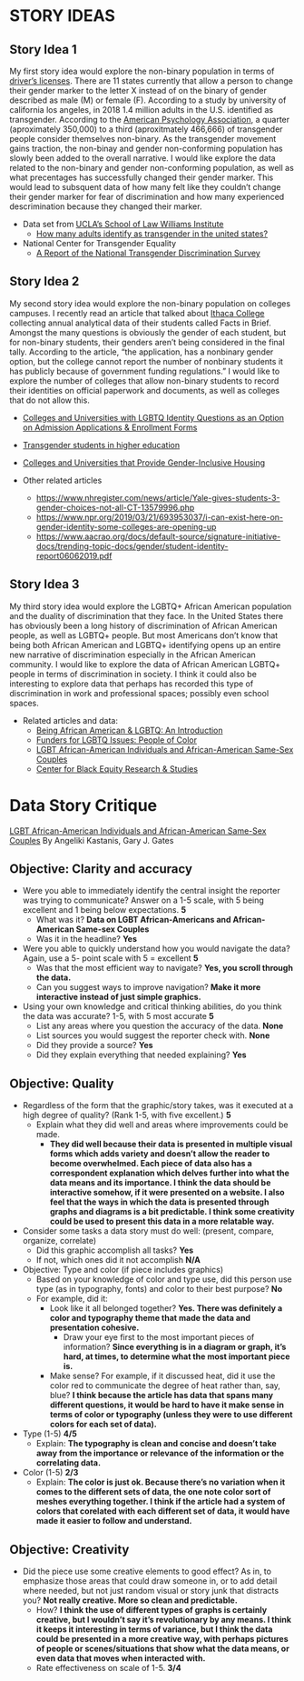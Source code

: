 # STORY IDEAS #
 
## Story Idea 1 ##
My first story idea would explore the non-binary population in terms of [driver’s licenses](https://www.nytimes.com/2019/05/29/us/nonbinary-drivers-licenses.html). There are 11 states currently that allow a person to change their gender marker to the letter X instead of on the binary of gender described as male (M) or female (F). 
According to a study by university of california los angeles, in 2018 1.4 million adults in the U.S. identified as transgender. According to the [American Psychology Association](https://www.apadivisions.org/division-44/resources/advocacy/non-binary-facts.pdf), a quarter (aproximately 350,000) to a third (aproxitmately 466,666) of transgender people consider themselves non-binary. As the transgender movement gains traction, the non-binay and gender non-conforming population has slowly been added to the overall narrative. 
I would like explore the data related to the non-binary and gender non-conforming population, as well as what precentages has successfully changed their gender marker. This would lead to subsquent data of how many felt like they couldn’t change their gender marker for fear of discrimination and how many experienced descrimination because they changed their marker. 

* Data set from [UCLA’s School of Law Williams Institute](https://williamsinstitute.law.ucla.edu/visualization/lgbt-stats/?topic=LGBT#about-the-data)
  * [How many adults identify as transgender in the united states?](https://williamsinstitute.law.ucla.edu/wp-content/uploads/How-Many-Adults-Identify-as-Transgender-in-the-United-States.pdf)
* National Center for Transgender Equality 
  * [A Report of the National Transgender Discrimination Survey](https://transequality.org/sites/default/files/docs/resources/NTDS_Report.pdf)

## Story Idea 2 ##
My second story idea would explore the non-binary population on colleges campuses. I recently read an article that talked about [Ithaca College](https://theithacan.org/news/nonbinary-students-missing-from-college-data/) collecting annual analytical data of their students called Facts in Brief. Amongst the many questions is obviously the gender of each student, but for non-binary students, their genders aren’t being considered in the final tally. According to the article, “the application, has a nonbinary gender option, but the college cannot report the number of nonbinary students it has publicly because of government funding regulations.”
I would like to explore the number of colleges that allow non-binary students to record their identities on official paperwork and documents, as well as colleges that do not allow this. 
  * [Colleges and Universities with LGBTQ Identity Questions as an Option on Admission Applications & Enrollment Forms](https://www.campuspride.org/tpc/identity-questions-as-an-option/)
  * [Transgender students in higher education](https://williamsinstitute.law.ucla.edu/wp-content/uploads/1808-Trans-Higher-Ed.pdf)
  * [Colleges and Universities that Provide Gender-Inclusive Housing](https://www.campuspride.org/tpc/gender-inclusive-housing/)

* Other related articles 
  * https://www.nhregister.com/news/article/Yale-gives-students-3-gender-choices-not-all-CT-13579996.php 
  * https://www.npr.org/2019/03/21/693953037/i-can-exist-here-on-gender-identity-some-colleges-are-opening-up 
  * https://www.aacrao.org/docs/default-source/signature-initiative-docs/trending-topic-docs/gender/student-identity-report06062019.pdf 
  
## Story Idea 3 ##
My third story idea would explore the LGBTQ+ African American population and the duality of discrimination that they face. In the United States there has obviously been a long history of discrimination of African American people, as well as LGBTQ+ people. But most Americans don’t know that being both African American and LGBTQ+ identifying opens up an entire new narrative of discrimination especially in the African American community. 
I would like to explore the data of African American LGBTQ+ people in terms of discrimination in society. I think it could also be interesting to explore data that perhaps has recorded this type of discrimination in work and professional spaces; possibly even school spaces. 

* Related articles and data:
  * [Being African American & LGBTQ: An Introduction](https://www.hrc.org/resources/being-african-american-lgbtq-an-introduction)
  * [Funders for LGBTQ Issues: People of Color](https://lgbtfunders.org/resources/issues/people-of-color/)
  * [LGBT African-American Individuals and African-American Same-Sex Couples](https://williamsinstitute.law.ucla.edu/research/census-lgbt-demographics-studies/lgbt-african-american-oct-2013/)
  * [Center for Black Equity Research & Studies](https://centerforblackequity.org/category/reports-studies/)

# Data Story Critique #
[LGBT African-American Individuals and African-American Same-Sex Couples](https://williamsinstitute.law.ucla.edu/research/census-lgbt-demographics-studies/lgbt-african-american-oct-2013/)
By Angeliki Kastanis, Gary J. Gates

## **Objective: Clarity and accuracy** ##
  * Were you able to immediately identify the central insight the reporter was trying to communicate? Answer on a 1-5 scale, with 5 being excellent and 1 being below expectations. **5**
    * What was it? **Data on LGBT African-Americans and African-American Same-sex Couples** 
    * Was it in the headline? **Yes**
  * Were you able to quickly understand how you would navigate the data? Again, use a 5- point scale with 5 = excellent **5**
    * Was that the most efficient way to navigate? **Yes, you scroll through the data.** 
    * Can you suggest ways to improve navigation? **Make it more interactive instead of just simple graphics.**
  * Using your own knowledge and critical thinking abilities, do you think the data was accurate? 1-5, with 5 most accurate **5**
    * List any areas where you question the accuracy of the data. **None**
    * List sources you would suggest the reporter check with. **None**
    * Did they provide a source? **Yes**
    * Did they explain everything that needed explaining? **Yes**

## **Objective: Quality** ##
  * Regardless of the form that the graphic/story takes, was it executed at a high degree of quality? (Rank 1-5, with five excellent.) **5**
    * Explain what they did well and areas where improvements could be made.
        * **They did well because their data is presented in multiple visual forms which adds variety and doesn’t allow the reader to become overwhelmed. Each piece of data also has a correspondent explanation which delves further into what the data means and its importance. I think the data should be interactive somehow, if it were presented on a website. I also feel that the ways in which the data is presented through graphs and diagrams is a bit predictable. I think some creativity could be used to present this data in a more relatable way.**
  * Consider some tasks a data story must do well: (present, compare, organize, correlate)
    * Did this graphic accomplish all tasks? **Yes**
    * If not, which ones did it not accomplish **N/A**
  * Objective: Type and color (if piece includes graphics)
    * Based on your knowledge of color and type use, did this person use type (as in typography, fonts) and color to their best purpose? **No**
    * For example, did it:
        * Look like it all belonged together? **Yes. There was definitely a color and typography theme that made the data and presentation cohesive.**
	      * Draw your eye first to the most important pieces of information? **Since everything is in a diagram or graph, it’s hard, at times, to determine what the most important piece is.**
        * Make sense? For example, if it discussed heat, did it use the color red to communicate the degree of heat rather than, say, blue? **I think because the article has data that spans many different questions, it would be hard to have it make sense in terms of color or typography (unless they were to use different colors for each set of data).**
  * Type (1-5) **4/5**
    * Explain: **The typography is clean and concise and doesn’t take away from the importance or relevance of the information or the correlating data.**
  * Color (1-5) **2/3**
    * Explain: **The color is just ok. Because there’s no variation when it comes to the different sets of data, the one note color sort of meshes everything together. I think if the article had a system of colors that corelated with each different set of data, it would have made it easier to follow and understand.**

## **Objective: Creativity** ##
  * Did the piece use some creative elements to good effect? As in, to emphasize those areas that could draw someone in, or to add detail where needed, but not just random visual or story junk that distracts you? **Not really creative. More so clean and predictable.**
    * How? **I think the use of different types of graphs is certainly creative, but I wouldn’t say it’s revolutionary by any means. I think it keeps it interesting in terms of variance, but I think the data could be presented in a more creative way, with perhaps pictures of people or scenes/situations that show what the data means, or even data that moves when interacted with.**
    * Rate effectiveness on scale of 1-5. **3/4**
